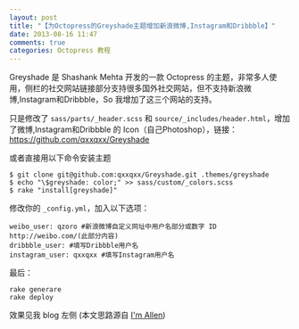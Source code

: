 ```yaml
---
layout: post
title: "【为Octopress的Greyshade主题增加新浪微博,Instagram和Dribbble】"
date: 2013-08-16 11:47
comments: true
categories: Octopress 教程
---
```



Greyshade 是 Shashank Mehta 开发的一款 Octopress 的主题，非常多人使用，侧栏的社交网站链接部分支持很多国外社交网站，但不支持新浪微博,Instagram和Dribbble，So 我增加了这三个网站的支持。

只是修改了 `sass/parts/_header.scss` 和 `source/_includes/header.html`，增加了微博,Instagram和Dribbble 的 Icon（自己Photoshop），链接：<https://github.com/qxxqxx/Greyshade>


或者直接用以下命令安装主题

    $ git clone git@github.com:qxxqxx/Greyshade.git .themes/greyshade
    $ echo "\$greyshade: color;" >> sass/custom/_colors.scss
    $ rake "install[greyshade]"

修改你的 `_config.yml`，加入以下选项：

    weibo_user: qzoro #新浪微博自定义网址中用户名部分或数字 ID  http://weibo.com/(此部分内容)
    dribbble_user: #填写Dribbble用户名
    instagram_user: qxxqxx #填写Instagram用户名

最后：
    
    rake generare
    rake deploy

效果见我 blog 左侧 (本文思路源自 [I'm Allen](http://www.imallen.com/blog/2013/05/12/add-support-for-weibo-and-dribbble-to-greyshade.html))